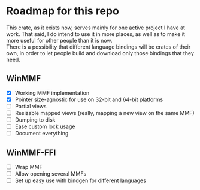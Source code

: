 # Roadmap for this repo

This crate, as it exists now, serves mainly for one active project I have at work. That said, I do intend to use it in more places, as well as to make it more useful for other people than it is now.  
There is a possibility that different language bindings will be crates of their own, in order to let people build and download only those bindings that they need.

## WinMMF

- [x] Working MMF implementation
- [x] Pointer size-agnostic for use on 32-bit and 64-bit platforms
- [ ] Partial views
- [ ] Resizable mapped views (really, mapping a new view on the same MMF)
- [ ] Dumping to disk
- [ ] Ease custom lock usage
- [ ] Document everything

## WinMMF-FFI

- [ ] Wrap MMF
- [ ] Allow opening several MMFs
- [ ] Set up easy use with bindgen for different languages
